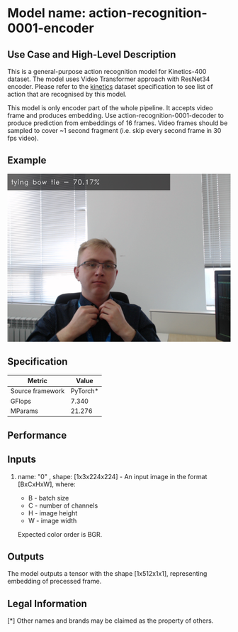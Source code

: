 # Model name: action-recognition-0001-encoder

## Use Case and High-Level Description

This is a general-purpose action recognition model for Kinetics-400 dataset. The model uses Video Transformer approach with ResNet34 encoder.
Please refer to the [kinetics](https://deepmind.com/research/open-source/open-source-datasets/kinetics/) dataset specification to see list of action that are recognised by this model.

This model is only encoder part of the whole pipeline. It accepts video frame and produces embedding.
Use action-recognition-0001-decoder to produce prediction from embeddings of 16 frames.
Video frames should be sampled to cover ~1 second fragment (i.e. skip every second frame in 30 fps video).

## Example

![](./demo.png)

## Specification

| Metric                          | Value                                     |
|---------------------------------|-------------------------------------------|
| Source framework                | PyTorch*                                  |
| GFlops                          | 7.340                                     |
| MParams                         | 21.276                                    |

## Performance

## Inputs

1. name: "0" , shape: [1x3x224x224] - An input image in the format [BxCxHxW],
   where:
    - B - batch size
    - C - number of channels
    - H - image height
    - W - image width

   Expected color order is BGR.

## Outputs

The model outputs a tensor with the shape [1x512x1x1], representing embedding of precessed frame.

## Legal Information
[*] Other names and brands may be claimed as the property of others.
